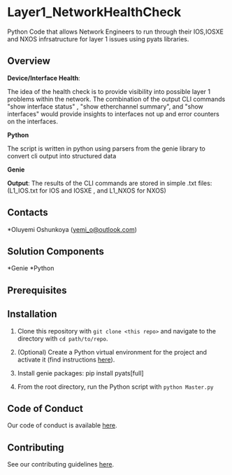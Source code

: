 # Layer1_NetworkHealthCheck

Python Code that allows Network Engineers to run through their IOS,IOSXE and NXOS infrsatructure for layer 1 issues using pyats libraries.

## Overview



**Device/Interface Health**: 

The idea of the health check is to provide visibility into possible layer 1 problems within the network. The combination of the output CLI commands "show interface status" , "show etherchannel summary", and "show interfaces" would provide insights to interfaces not up and error counters on the interfaces. 

**Python**

The script is written in python using parsers from the genie library to convert cli output into structured data 

**Genie** 

**Output**: The results of the CLI commands are stored in simple .txt files: (L1_IOS.txt for IOS and IOSXE , and L1_NXOS for NXOS)

## Contacts
*Oluyemi Oshunkoya (yemi_o@outlook.com)

## Solution Components
*Genie
*Python

## Prerequisites 



## Installation

1. Clone this repository with `git clone <this repo>` and navigate to the directory with `cd path/to/repo`.

2. (Optional) Create a Python virtual environment for the project and activate it (find instructions [here](https://docs.python.org/3/tutorial/venv.html)).

3. Install genie packages: pip install pyats[full]

4. From the root directory, run the Python script with `python Master.py`


## Code of Conduct
Our code of conduct is available [here](./CODE_OF_CONDUCT.md).


## Contributing
See our contributing guidelines [here](./CONTRIBUTING.md).
